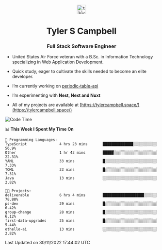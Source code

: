 <p align="center">
<a href="https://www.linkedin.com/in/t36campbell" target="blank"><img align="center" src="https://ik.imagekit.io/t36campbell/Portfolio/linkedin.png.original_m8bbGgPh6.png" alt="t36campbell" height="30" width="30" /></a>
</p>
<h1 align="center">Tyler S Campbell</h1>
<h3 align="center">Full Stack Software Engineer</h3>

* United States Air Force veteran with a B.Sc. in Information Technology specializing in Web Application Development. 

* Quick study, eager to cultivate the skills needed to become an elite developer.

* I’m currently working on [periodic-table-api](https://github.com/t36campbell/periodic-table-api)

* I’m experimenting with **Nest, Next and Nuxt**

* All of my projects are available at [https://tylercampbell.space/](https://tylercampbell.space/)

<!--START_SECTION:waka-->
![Code Time](http://img.shields.io/badge/Code%20Time-2%2C019%20hrs%2029%20mins-blue)

📊 **This Week I Spent My Time On** 

```text
💬 Programming Languages: 
TypeScript               4 hrs 23 mins       ██████████████░░░░░░░░░░░   56.9% 
Other                    1 hr 43 mins        █████░░░░░░░░░░░░░░░░░░░░   22.31% 
YAML                     33 mins             █░░░░░░░░░░░░░░░░░░░░░░░░   7.33% 
TOML                     33 mins             █░░░░░░░░░░░░░░░░░░░░░░░░   7.31% 
Java                     13 mins             ░░░░░░░░░░░░░░░░░░░░░░░░░   2.82%

🐱‍💻 Projects: 
deliverable              6 hrs 4 mins        ███████████████████░░░░░░   78.88% 
ps-dev                   29 mins             █░░░░░░░░░░░░░░░░░░░░░░░░   6.42% 
group-change             28 mins             █░░░░░░░░░░░░░░░░░░░░░░░░   6.12% 
first-data-upgrades      25 mins             █░░░░░░░░░░░░░░░░░░░░░░░░   5.44% 
othello-ai               13 mins             ░░░░░░░░░░░░░░░░░░░░░░░░░   2.82%

```


 Last Updated on 30/11/2022 17:44:02 UTC
<!--END_SECTION:waka-->
